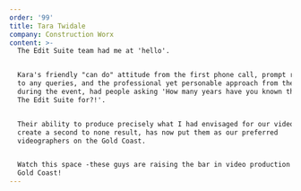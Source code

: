 ```yaml
---
order: '99'
title: Tara Twidale
company: Construction Worx
content: >-
  The Edit Suite team had me at 'hello'.


  Kara's friendly "can do" attitude from the first phone call, prompt responses
  to any queries, and the professional yet personable approach from the crew
  during the event, had people asking 'How many years have you known the guys at
  The Edit Suite for?!'.


  Their ability to produce precisely what I had envisaged for our videos, and
  create a second to none result, has now put them as our preferred
  videographers on the Gold Coast.  


  Watch this space -these guys are raising the bar in video production on the
  Gold Coast!
---
```

